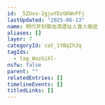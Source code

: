 ```yaml
---
id: _5ZUvo-2gjwYDzGKWnFFj
lastUpdated: "2025-06-13"
name: 明代开封御龙湾遗址人食人痕迹
aliases: []
layer: 7
categoryId: cat_1YBqIhJq
tagIds:
  - tag_WozGiXl-
nsfw: false
parent: ""
relatedEntries: []
timelineEvents: []
titledLinks: []
---
```


